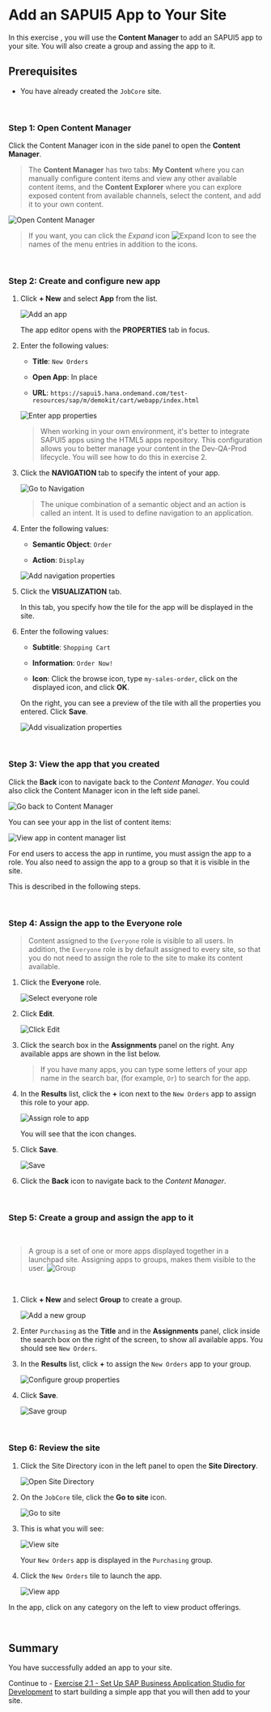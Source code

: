 # Add an SAPUI5 App to Your Site

In this exercise , you will use the **Content Manager** to add an SAPUI5 app to your  site. You will also create a group and assing the app to it.

## Prerequisites
 - You have already created the `JobCore` site.  

<br>

### Step 1: Open Content Manager

 Click the Content Manager icon in the side panel to open the **Content Manager**.

>The **Content Manager** has two tabs: **My Content** where you can manually configure content items and view any other available content items, and the **Content Explorer** where you can explore exposed content from available channels, select the content, and add it to your own content.

  ![Open Content Manager](images/4a-content-manager.png)
  
  > If you want, you can click the *Expand* icon ![Expand Icon](images/5-Expand.png) to see the names of the menu entries in addition to the icons.

<br>

### Step 2: Create and configure new app

1.  Click **+ New** and select **App** from the list.  

    ![Add an app](images/5a-new-app.png)


    The app editor opens with the **PROPERTIES** tab in focus.

2. Enter the following values:

    * **Title**: `New Orders`

    * **Open App**: In place

    * **URL**:  `https://sapui5.hana.ondemand.com/test-resources/sap/m/demokit/cart/webapp/index.html`

    ![Enter app properties](images/5b-app-properties.png)

    >When working in your own environment, it's better to integrate SAPUI5 apps using the HTML5 apps repository. This configuration allows you to better manage your content in the Dev-QA-Prod lifecycle. You will see how to do this in exercise 2.

3. Click the **NAVIGATION** tab to specify the intent of your app.

    ![Go to Navigation](images/5c-go-to-navigation.png)

    > The unique combination of a semantic object and an action is called an intent. It is used to define navigation to an application.

4. Enter the following values:

    * **Semantic Object**: `Order`

    * **Action**: `Display`

    ![Add navigation properties](images/5d-navigation-props.png)

5. Click the **VISUALIZATION** tab.

    In this tab, you specify how the tile for the app will be displayed in the site.

6. Enter the following values:

      * **Subtitle**: `Shopping Cart `

      * **Information**:  `Order Now!`

      * **Icon**: Click the browse icon, type `my-sales-order`, click on the displayed icon, and click **OK**.

      On the right, you can see a preview of the tile with all the properties you entered.
      Click **Save**.

    ![Add visualization properties](images/6a-visualization.png)

<br>

### Step 3: View the app that you created

Click the **Back** icon to navigate back to the *Content Manager*. You could also click the Content Manager icon in the left side panel.

  ![Go back to Content Manager](images/7a-back-to-content-manager.png)

You can see your app in the list of content items:

![View app in content manager list](images/8a-view-app.png)

For end users to access the app in runtime, you must assign the app to a role. You also need to assign the app to a group so that it is visible in the site.

This is described in the following steps.

<br>

### Step 4: Assign the app to the Everyone role


>Content assigned to the `Everyone` role is visible to all users. In addition, the `Everyone` role is by default assigned to every site, so that you do not need to assign the role to the site to make its content available.

1. Click the **Everyone** role.

    ![Select everyone role](images/9a-everyone-role.png)

2. Click **Edit**.

    ![Click Edit](images/10a-edit.png)

3. Click the search box in the **Assignments** panel on the right. Any available apps are shown in the list below.

    >If you have many apps, you can type some letters of your app name in the search bar, (for example, `Or`) to search for the app.

4. In the **Results** list, click the **+** icon next to the `New Orders` app to assign this role to your app.

    ![Assign role to app](images/11a-assign-role.png)

    You will see that the icon changes.

5. Click **Save**.

    ![Save](images/12a-save.png)
    
6. Click the **Back** icon to navigate back to the *Content Manager*. 

<br>

### Step 5: Create a group and assign the app to it

<br>

>A group is a set of one or more apps displayed together in a launchpad site.
 Assigning apps to groups, makes them visible to the user.
   ![Group](images/13a-group.png)
   
<br>

1. Click **+ New** and select **Group** to create a group.

    ![Add a new group](images/14a-new-group.png)

2. Enter `Purchasing` as the **Title** and in the **Assignments** panel, click inside the search box on the right of the screen, to show all available apps. You should see `New Orders`.

3. In the **Results** list, click **+** to assign the `New Orders` app to your group.

    ![Configure group properties](images/17a-configure-group.png)

4. Click **Save**.

    ![Save group](images/18a-save.png)

<br>

### Step 6: Review the site

1. Click the Site Directory icon in the left panel to open the **Site Directory**.

    ![Open Site Directory](images/19a-to-site-directory.png)

2. On the `JobCore` tile, click the **Go to site** icon.

    ![Go to site](images/20a-open-site.png)

3. This is what you will see:

    ![View site](images/21a-JobCore-site.png)

    Your `New Orders` app is displayed in the `Purchasing` group.
    

4. Click the `New Orders` tile to launch the app. 

   ![View app](images/22a-new-orders-app.png)

In the app, click on any category on the left to view product offerings.

<br>

## Summary

You have successfully added an app to your site. 

Continue to - [Exercise 2.1 - Set Up SAP Business Application Studio for Development](../../ex2/ex2.1/README.md) to start building a simple app that you will then add to your site.

